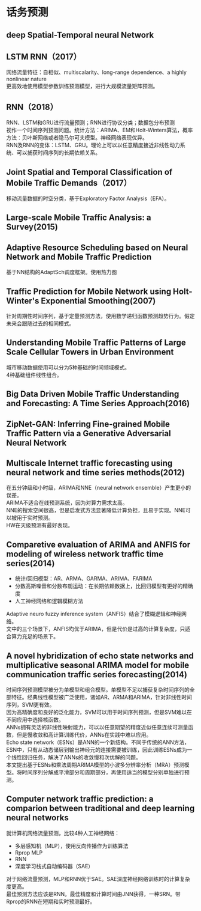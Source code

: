 # 话务预测

## deep Spatial-Temporal neural Network

## LSTM RNN（2017）

网络流量特征：自相似、multiscalarity、long-range dependence、a highly nonlinear nature  
更高效地使用模型参数训练预测模型，进行大规模流量矩阵预测。 

## RNN（2018）

RNN、LSTM和GRU进行流量预测；RNN进行协议分类；数据包分布预测  
视作一个时间序列预测问题。统计方法：ARIMA、EM和Holt-Winters算法，概率方法：贝叶斯网络或者隐马尔可夫模型。神经网络表现优异。  
RNN及RNN的变体：LSTM、GRU。理论上可以以任意精度接近非线性动力系统、可以捕获时间序列的长期依赖关系。

## Joint Spatial and Temporal Classification of Mobile Traffic Demands（2017）

移动流量数据的时空分类，基于Exploratory Factor Analysis（EFA）。

## Large-scale Mobile Traffic Analysis: a Survey(2015)

## Adaptive Resource Scheduling based on Neural Network and Mobile Traffic Prediction

基于NN结构的AdaptSch调度框架。使用热力图

## Traffic Prediction for Mobile Network using Holt-Winter's Exponential Smoothing(2007)

针对周期性时间序列，基于定量预测方法，使用数学递归函数预测趋势行为。假定未来会跟随过去的相同模式。

## Understanding Mobile Traffic Patterns of Large Scale Cellular Towers in Urban Environment

城市移动数据使用可以分为5种基础的时间领域模式。  
4种基础组件线性组合。  

## Big Data Driven Mobile Traffic Understanding and Forecasting: A Time Series Approach(2016)

## ZipNet-GAN: Inferring Fine-grained Mobile Traffic Pattern via a Generative Adversarial Neural Network

## Multiscale Internet traffic forecasting using neural network and time series methods(2012)

在五分钟级和小时级，ARIMA和NNE（neural network ensemble）产生更小的误差。  
ARIMA不适合在线预测系统，因为对算力需求太高。  
NNE的搜索空间很高，但是启发式方法显著降低计算负担，且易于实现。NNE可以被用于实时预测。  
HW在天级预测有最好表现。

## Comparetive evaluation of ARIMA and ANFIS for modeling of wireless network traffic time series(2014)

* 统计/回归模型：AR、ARMA、GARMA、ARIMA、FARIMA
* 分数高斯噪音和分数布朗运动：在长期依赖数据上，比回归模型有更好的精确度
* 人工神经网络和逻辑模糊方法

Adaptive neuro fuzzy inference system（ANFIS）结合了模糊逻辑和神经网络。  
文中的三个场景下，ANFIS均优于ARIMA，但是代价是过高的计算复杂度，只适合算力充足的场景下。

## A novel hybridization of echo state networks and multiplicative seasonal ARIMA model for mobile communication traffic series forecasting(2014)

时间序列预测模型被分为单模型和组合模型。单模型不足以捕获复杂时间序列的全部特征。经典线性模型被广泛使用，诸如AR、ARMA和ARIMA，针对非线性时间序列，SVM更有效。  
因为高精确度和良好的泛化能力，SVM可以用于时间序列预测，但是SVM难以在不同应用中选择核函数。  
ANNs拥有灵活的非线性映射能力，可以以任意期望的精度近似任意连续可测量函数，但是慢收敛和高计算训练代价，ANNs在实践中难以应用。  
Echo state network（ESNs）是ANN的一个新结构。不同于传统的ANN方法，ESN中，只有从动态储层到输出神经元的连接需要被训练，因此训练ESNs成为一个线性回归任务，解决了ANNs的收敛慢和次优解的问题。  
本文提出基于ESNs和乘法周期ARIMA模型的小波多分辨率分析（MRA）预测模型。将时间序列分解成平滑部分和周期部分，再使用适当的模型分别单独进行预测。

## Computer network traffic prediction: a comparion between traditional and deep learning neural networks

就计算机网络流量预测，比较4种人工神经网络：

* 多层感知机（MLP），使用反向传播作为训练算法
* Rprop MLP
* RNN
* 深度学习栈式自动编码器（SAE）

对于网络流量预测，MLP和RNN优于SAE。SAE深度神经网络训练时的计算复杂度更高。  
最佳预测方法应该是RNN。最佳精度和计算时间由JNN获得，一种SRN。带Rprop的RNN在短期和实时预测最好。  
